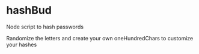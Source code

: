 # hashBud
Node script to hash passwords

Randomize the letters and create your own oneHundredChars to customize your hashes
